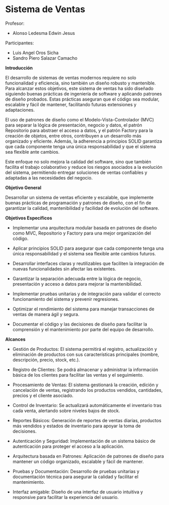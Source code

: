 # Sistema de Ventas
 Profesor:

- Alonso Ledesma Edwin Jesus
  
 Participantes:
- Luis Angel Oros Sicha
- Sandro Piero Salazar Camacho

**Introducción**

 El desarrollo de sistemas de ventas modernos requiere no solo funcionalidad y eficiencia, sino también un diseño robusto y mantenible. Para alcanzar estos objetivos, este sistema de ventas ha sido diseñado siguiendo buenas prácticas de ingeniería de software y aplicando patrones de diseño probados. Estas prácticas aseguran que el código sea modular, escalable y fácil de mantener, facilitando futuras extensiones y adaptaciones.

El uso de patrones de diseño como el Modelo-Vista-Controlador (MVC) para separar la lógica de presentación, negocio y datos, el patrón Repositorio para abstraer el acceso a datos, y el patrón Factory para la creación de objetos, entre otros, contribuyen a un desarrollo más organizado y eficiente. Además, la adherencia a principios SOLID garantiza que cada componente tenga una única responsabilidad y que el sistema sea flexible ante cambios.

Este enfoque no solo mejora la calidad del software, sino que también facilita el trabajo colaborativo y reduce los riesgos asociados a la evolución del sistema, permitiendo entregar soluciones de ventas confiables y adaptadas a las necesidades del negocio.

**Objetivo General**

Desarrollar un sistema de ventas eficiente y escalable, que implemente buenas prácticas de programación y patrones de diseño, con el fin de garantizar la calidad, mantenibilidad y facilidad de evolución del software.

**Objetivos Específicos**

- Implementar una arquitectura modular basada en patrones de diseño como MVC, Repositorio y Factory para una mejor organización del código.

- Aplicar principios SOLID para asegurar que cada componente tenga una única responsabilidad y el sistema sea flexible ante cambios futuros.

- Desarrollar interfaces claras y reutilizables que faciliten la integración de nuevas funcionalidades sin afectar las existentes.

- Garantizar la separación adecuada entre la lógica de negocio, presentación y acceso a datos para mejorar la mantenibilidad.

- Implementar pruebas unitarias y de integración para validar el correcto funcionamiento del sistema y prevenir regresiones.

- Optimizar el rendimiento del sistema para manejar transacciones de ventas de manera ágil y segura.

- Documentar el código y las decisiones de diseño para facilitar la comprensión y el mantenimiento por parte del equipo de desarrollo.

**Alcances**

- Gestión de Productos: El sistema permitirá el registro, actualización y eliminación de productos con sus características principales (nombre, descripción, precio, stock, etc.).

- Registro de Clientes: Se podrá almacenar y administrar la información básica de los clientes para facilitar las ventas y el seguimiento.

- Procesamiento de Ventas: El sistema gestionará la creación, edición y cancelación de ventas, registrando los productos vendidos, cantidades, precios y el cliente asociado.

- Control de Inventario: Se actualizará automáticamente el inventario tras cada venta, alertando sobre niveles bajos de stock.

- Reportes Básicos: Generación de reportes de ventas diarias, productos más vendidos y estados de inventario para apoyar la toma de decisiones.

- Autenticación y Seguridad: Implementación de un sistema básico de autenticación para proteger el acceso a la aplicación.

- Arquitectura basada en Patrones: Aplicación de patrones de diseño para mantener un código organizado, escalable y fácil de mantener.

- Pruebas y Documentación: Desarrollo de pruebas unitarias y documentación técnica para asegurar la calidad y facilitar el mantenimiento.

- Interfaz amigable: Diseño de una interfaz de usuario intuitiva y responsive para facilitar la experiencia del usuario.


